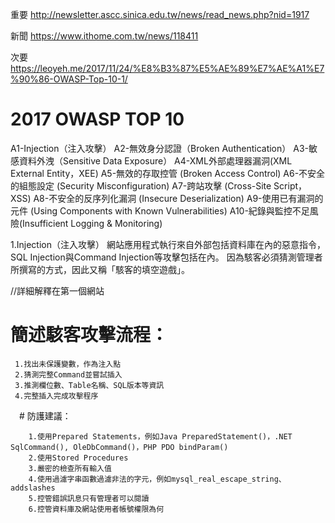 重要
http://newsletter.ascc.sinica.edu.tw/news/read_news.php?nid=1917

新聞
https://www.ithome.com.tw/news/118411

次要
https://leoyeh.me/2017/11/24/%E8%B3%87%E5%AE%89%E7%AE%A1%E7%90%86-OWASP-Top-10-1/

# 2017 OWASP TOP 10 
A1-Injection（注入攻擊）
A2-無效身分認證（Broken Authentication）
A3-敏感資料外洩（Sensitive Data Exposure）
A4-XML外部處理器漏洞(XML External Entity，XEE)
A5-無效的存取控管 (Broken Access Control)
A6-不安全的組態設定 (Security Misconfiguration)
A7-跨站攻擊 (Cross-Site Script，XSS)
A8-不安全的反序列化漏洞 (Insecure Deserialization)
A9-使用已有漏洞的元件 (Using Components with Known Vulnerabilities)
A10-紀錄與監控不足風險(Insufficient Logging & Monitoring)

1.Injection（注入攻擊）
  網站應用程式執行來自外部包括資料庫在內的惡意指令，SQL Injection與Command Injection等攻擊包括在內。
  因為駭客必須猜測管理者所撰寫的方式，因此又稱「駭客的填空遊戲」。
  
  //詳細解釋在第一個網站
  
  # 簡述駭客攻擊流程：
   ```
    1.找出未保護變數，作為注入點
    2.猜測完整Command並嘗試插入
    3.推測欄位數、Table名稱、SQL版本等資訊
    4.完整插入完成攻擊程序 
   ```
　# 防護建議：
```
    1.使用Prepared Statements，例如Java PreparedStatement()，.NET SqlCommand(), OleDbCommand()，PHP PDO bindParam()
    2.使用Stored Procedures
    3.嚴密的檢查所有輸入值
    4.使用過濾字串函數過濾非法的字元，例如mysql_real_escape_string、addslashes
    5.控管錯誤訊息只有管理者可以閱讀
    6.控管資料庫及網站使用者帳號權限為何
```








